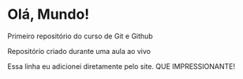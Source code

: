 # Olá, Mundo!
 Primeiro repositório do curso de Git e Github


Repositório criado durante uma aula ao vivo 

Essa linha eu adicionei diretamente pelo site. QUE IMPRESSIONANTE! 
